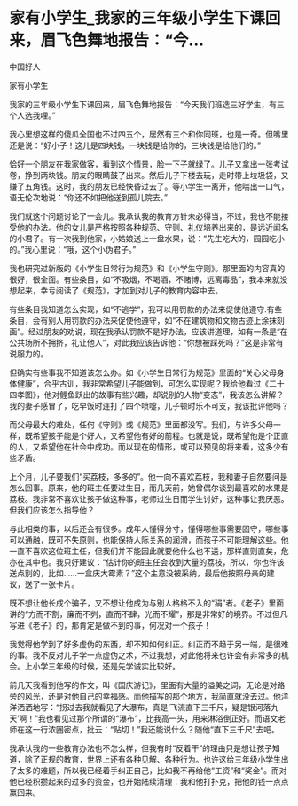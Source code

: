 # 家有小学生_我家的三年级小学生下课回来，眉飞色舞地报告：“今...

中国好人

家有小学生

我家的三年级小学生下课回来，眉飞色舞地报告：“今天我们班选三好学生，有三个人选我哩。”

我心里想这样的傻瓜全国也不过四五个，居然有三个和你同班，也是一奇。但嘴里还是说：“好小子！这儿是四块钱，一块钱是给你的，三块钱是给他们的。”

恰好一个朋友在我家做客，看到这个情景，脸一下子就绿了。儿子又拿出一张考试卷，挣到两块钱。朋友的眼睛鼓了出来。然后儿子下楼去玩，走时带上垃圾袋，又赚了五角钱。这时，我的朋友已经快昏过去了。等小学生一离开，他喘出一口气，语无伦次地说：“你还不如把他送到孤儿院去。”

我们就这个问题讨论了一会儿。我承认我的教育方针未必得当，不过，我也不能接受他的办法。他的女儿是严格按照各种规范、守则、礼仪培养出来的，是远近闻名的小君子。有一次我到他家，小姑娘送上一盘水果，说：“先生吃大的，园园吃小的。”我心里说：“哦，这个小伪君子。”

我也研究过新版的《小学生日常行为规范》和《小学生守则》。那里面的内容真的很好，很全面。有些条目，如“不吸烟，不喝酒，不赌博，远离毒品”，我本来就没想起来，幸亏阅读了《规范》，才加到对儿子的教育内容中去。

有些条目我知道怎么实现，如“不逃学”，我可以用罚款的办法来促使他遵守.有些条目，会有别人用罚款的办法来促使他遵守，如“不在建筑物和文物古迹上涂抹刻画”。经过朋友的劝说，现在我承认罚款不是好办法，应该讲道理，如有一条是“在公共场所不拥挤，礼让他人”，对此我应该告诉他：“你想被踩死吗？”这是非常有说服力的。

但确实有些事我不知道该怎么办。如《小学生日常行为规范》里面的“关心父母身体健康”，合乎古训，我非常希望儿子能做到，可怎么实现呢？我给他看过《二十四孝图》，他对鲤鱼跃出的故事有些兴趣，却说别的人物“变态”，我该怎么讲解？我的妻子感冒了，吃早饭时连打了四个喷嚏，儿子顿时乐不可支，我该批评他吗？

而父母最大的难处，任何《守则》或《规范》里面都没写。我们，与许多父母一样，既希望孩子能是个好人，又希望他有好的前程。也就是说，既希望他是个正直的人，又希望他在社会中成功。而以现在的情形，或可以预见的将来看，这多少有些矛盾。

上个月，儿子要我们“买荔枝，多多的”。他一向不喜欢荔枝，我和妻子自然要问是怎么回事。原来，他的班主任要过生日，而几天前，她曾偶尔谈到最喜欢的水果是荔枝。我非常不喜欢让孩子做这种事，老师过生日而学生讨好，这种事让我厌恶。但我们应该怎么指导他？

与此相类的事，以后还会有很多。成年人懂得分寸，懂得哪些事需要固守，哪些事可以通融，既可不失原则，也能保持人际关系的润滑，而孩子不可能理解这些。他一直不喜欢这位班主任，但我们并不能因此就要他什么也不送，那样直则直矣，危亦在其中也。我只好建议：“估计你的班主任会收到大量的荔枝，所以，你也许该送点别的，比如……一盒庆大霉素？”这个主意没被采纳，最后他按照母亲的建议，送了一张卡片。

既不想让他长成个骗子，又不想让他成为与别人格格不入的“狷”者。《老子》里面讲的“方而不割，廉而不刿，直而不肆，光而不耀”，那是非常好的境界。不过但凡写进《老子》的，那肯定是做不到的事，何况对一个孩子！

我觉得他学到了好多虚伪的东西，却不知如何纠正。纠正而不趋于另一端，是很难的事。我不反对儿子学一点虚伪之术，不过我想，对此他将来也许会有非常多的机会。上小学三年级的时候，还是先学诚实比较好。

前几天我看到他写的作文，叫《国庆游记》，里面有大量的溢美之词，无论是对路旁的风光，还是对他自己的幸福感。而他描写的那个地方，我简直就没去过。他洋洋洒洒地写：“拐过去我就看见了大瀑布，真是‘飞流直下三千尺，疑是银河落九天’啊！”我也看见过那个所谓的“瀑布”，比我高一头，用来淋浴倒正好。而语文老师在这一行浓圈密点，批云：“贴切！”我还能说什么？随他“直下三千尺”去吧。

我承认我的一些教育办法也不怎么样，但我有时“反着干”的理由只是想让孩子知道，除了正规的教育，世界上还有各种见解、各种行为。也许这给三年级小学生出了太多的难题，所以我已经着手纠正自己，比如我不再给他“工资”和“奖金”。而对他已经积攒起来的过多的资金，也开始陆续清理：我和他打扑克，把他的钱一点点赢回来。